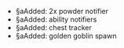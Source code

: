 - §aAdded: 2x powder notifier
- §aAdded: ability notifiers
- §aAdded: chest tracker
- §aAdded: golden goblin spawn